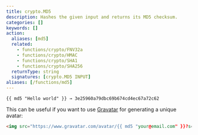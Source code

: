 ```yaml
---
title: crypto.MD5
description: Hashes the given input and returns its MD5 checksum.
categories: []
keywords: []
action:
  aliases: [md5]
  related:
    - functions/crypto/FNV32a
    - functions/crypto/HMAC
    - functions/crypto/SHA1
    - functions/crypto/SHA256
  returnType: string
  signatures: [crypto.MD5 INPUT]
aliases: [/functions/md5]
---
```


```go-html-template
{{ md5 "Hello world" }} → 3e25960a79dbc69b674cd4ec67a72c62
```

This can be useful if you want to use [Gravatar](https://en.gravatar.com/) for generating a unique avatar:

```html
<img src="https://www.gravatar.com/avatar/{{ md5 "your@email.com" }}?s=100&d=identicon">
```
